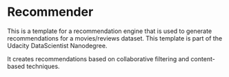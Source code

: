 # Recommender

This is a template for a recommendation engine that is used to generate 
recommendations for a movies/reviews dataset. This template is part of 
the Udacity DataScientist Nanodegree.

It creates recommendations based on collaborative filtering and 
content-based techniques.